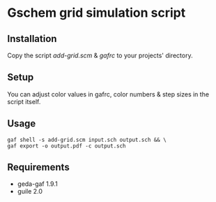 Gschem grid simulation script
=============================

Installation
------------
  Copy the script *add-grid.scm* & *gafrc* to your projects' directory.

Setup
-----
  You can adjust color values in gafrc, color numbers & step sizes
  in the script itself.

Usage
-----
    gaf shell -s add-grid.scm input.sch output.sch && \
    gaf export -o output.pdf -c output.sch

Requirements
------------
  * geda-gaf 1.9.1
  * guile 2.0
